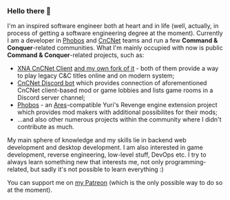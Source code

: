 ### Hello there 👋

I'm an inspired software engineer both at heart and in life (well, actually, in process of getting a software engineering degree at the moment). Currently I am a developer in [Phobos](https://github.com/Phobos-developers) and [CnCNet](https://cncnet.org) teams and run a few **Command & Conquer**-related communities. What I'm mainly occupied with now is public **Command & Conquer**-related projects, such as:
 - [XNA CnCNet Client](https://github.com/CnCNet/xna-cncnet-client) [and my own fork of it](https://github.com/Metadorius/xna-cncnet-client) - both of them provide a way to play legacy C&C titles online and on modern system;
 - [CnCNet Discord bot](https://github.com/Metadorius/cncnet-discord-bot) which provides connection of aforementioned CnCNet client-based mod or game lobbies and lists game rooms in a Discord server channel;
 - [Phobos](https://github.com/Phobos-developers/Phobos) - an [Ares](https://github.com/Ares-Developers/Ares)-compatible Yuri's Revenge engine extension project which provides mod makers with additional possibilites for their mods;
 - ...and also other numerous projects within the community where I didn't contribute as much.

My main sphere of knowledge and my skills lie in backend web development and desktop development. I am also interested in game development, reverse engineering, low-level stuff, DevOps etc. I try to always learn something new that interests me, not only programming-related, but sadly it's not possible to learn everything :)

You can support me on [my Patreon](https://www.patreon.com/kerbiter) (which is the only possible way to do so at the moment).
